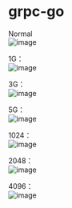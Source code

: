 # grpc-go

Normal  
![image](https://github.com/MinH-09/grpc-go/assets/76146890/e0a52cba-aa7c-4b66-ac1a-0053260be533)

1G：  
![image](https://github.com/MinH-09/grpc-go/assets/76146890/4d647027-f1cc-4960-8be6-fe246988ae39)

3G：  
![image](https://github.com/MinH-09/grpc-go/assets/76146890/059bb041-aa91-4c46-9b80-cc17b6a50a3c)

5G：  
![image](https://github.com/MinH-09/grpc-go/assets/76146890/95358f07-4ddf-4568-8420-c53d296fdee3)

1024：  
![image](https://github.com/MinH-09/grpc-go/assets/76146890/d04fd296-9c9a-445d-8c98-5fab373fac18)

2048：   
![image](https://github.com/MinH-09/grpc-go/assets/76146890/7dccdddb-c84b-4fd7-b836-100c1fb80bc2)

4096：   
![image](https://github.com/MinH-09/grpc-go/assets/76146890/b62202e3-1636-4297-8ce5-58e82683c29d)
